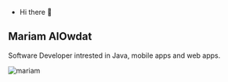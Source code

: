 * Hi there 👋
## Mariam AlOwdat
Software Developer intrested in Java, mobile apps and web apps.

![mariam](https://avatars.githubusercontent.com/u/79833820?v=4)



<!--
**mariamodat/mariamodat** is a ✨ _special_ ✨ repository because its `README.md` (this file) appears on your GitHub profile.

*Here are some ideas to get you started:


- 🌱 I’m currently learning Advanced JAVA
-- 📫 How to reach me: mariamodat0@gmail.com
- ⚡ Fun fact: I love make-up 
-->
